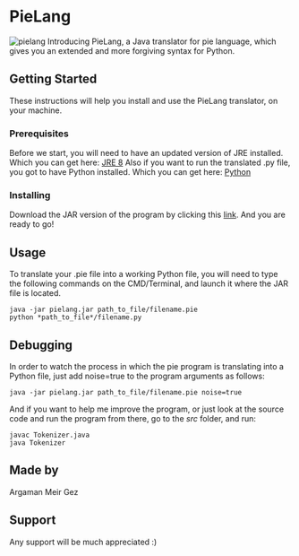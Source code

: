 # PieLang
![pielang](https://mail.google.com/mail/u/1?ui=2&ik=7d7a7cb5ed&attid=0.1&permmsgid=msg-a:r-151703788755752646&th=166129759364211e&view=fimg&realattid=f_jmi80rv50&disp=thd&attbid=ANGjdJ8N9MIf9zkTbSTJpszl2cpd4jGPl4e_BuEPKkM-W3fYMHcV2pin1eJkMVqAiLGPssKQPNDj4sGuQKQC_KQ08paL8AIkjUSsyT5x9kFBF2z-acoooGibRVFMbiw&ats=2524608000000&sz=w1920-h938)
Introducing PieLang, a Java translator for pie language, which gives you an extended and more forgiving syntax for Python.
## Getting Started
These instructions will help you install and use the PieLang translator, on your machine.
### Prerequisites
Before we start, you will need to have an updated version of JRE installed. Which you can get here: [JRE 8](http://www.oracle.com/technetwork/java/javase/downloads/jre8-downloads-2133155.html)
Also if you want to run the translated .py file, you got to have Python installed. Which you can get here:  [Python](https://www.python.org/downloads/)
### Installing
Download the JAR version of the program by clicking this [link](https://github.com/argaman123/pielang/releases). And you are ready to go!
## Usage
To translate your .pie file into a working Python file, you will need to type the following commands on the CMD/Terminal, and launch it where the JAR file is located.
```
java -jar pielang.jar path_to_file/filename.pie
python *path_to_file*/filename.py
```
## Debugging
In order to watch the process in which the pie program is translating into a Python file, just add noise=true to the program arguments as follows:
```
java -jar pielang.jar path_to_file/filename.pie noise=true
```
And if you want to help me improve the program, or just look at the source code and run the program from there, go to the *src* folder, and run:
```
javac Tokenizer.java
java Tokenizer
```
## Made by
Argaman Meir Gez
## Support
Any support will be much appreciated :) 
